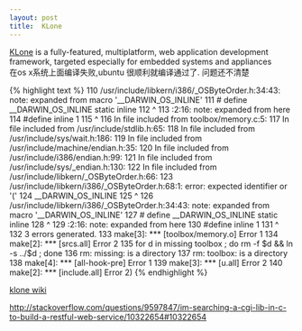 ```yaml
---
layout: post
title:  KLone
---
```


[KLone](http://www.koanlogic.com/klone/index.html) is a fully-featured, multiplatform, web application development framework, targeted especially for embedded systems and appliances  
在os x系统上面编译失败,ubuntu 很顺利就编译通过了. 问题还不清楚

{% highlight text %}
110 /usr/include/libkern/i386/_OSByteOrder.h:34:43: note: expanded from macro '__DARWIN_OS_INLINE'
111 #        define __DARWIN_OS_INLINE static inline
112                                           ^
113 <command line>:2:16: note: expanded from here
114 #define inline 1
115                ^
116 In file included from toolbox/memory.c:5:
117 In file included from /usr/include/stdlib.h:65:
118 In file included from /usr/include/sys/wait.h:186:
119 In file included from /usr/include/machine/endian.h:35:
120 In file included from /usr/include/i386/endian.h:99:
121 In file included from /usr/include/sys/_endian.h:130:
122 In file included from /usr/include/libkern/_OSByteOrder.h:66:
123 /usr/include/libkern/i386/_OSByteOrder.h:68:1: error: expected identifier or '('
124 __DARWIN_OS_INLINE
125 ^
126 /usr/include/libkern/i386/_OSByteOrder.h:34:43: note: expanded from macro '__DARWIN_OS_INLINE'
127 #        define __DARWIN_OS_INLINE static inline
128                                           ^
129 <command line>:2:16: note: expanded from here
130 #define inline 1
131                ^
132 3 errors generated.
133 make[3]: *** [toolbox/memory.o] Error 1
134 make[2]: *** [srcs.all] Error 2
135 for d in missing toolbox ; do rm -f $d && ln -s ../$d ; done
136 rm: missing: is a directory
137 rm: toolbox: is a directory
138 make[4]: *** [all-hook-pre] Error 1
139 make[3]: *** [u.all] Error 2
140 make[2]: *** [include.all] Error 2)
{% endhighlight %}


[klone wiki](https://github.com/koanlogic/klone/wiki)<br>

http://stackoverflow.com/questions/9597847/im-searching-a-cgi-lib-in-c-to-build-a-restful-web-service/10322654#10322654
